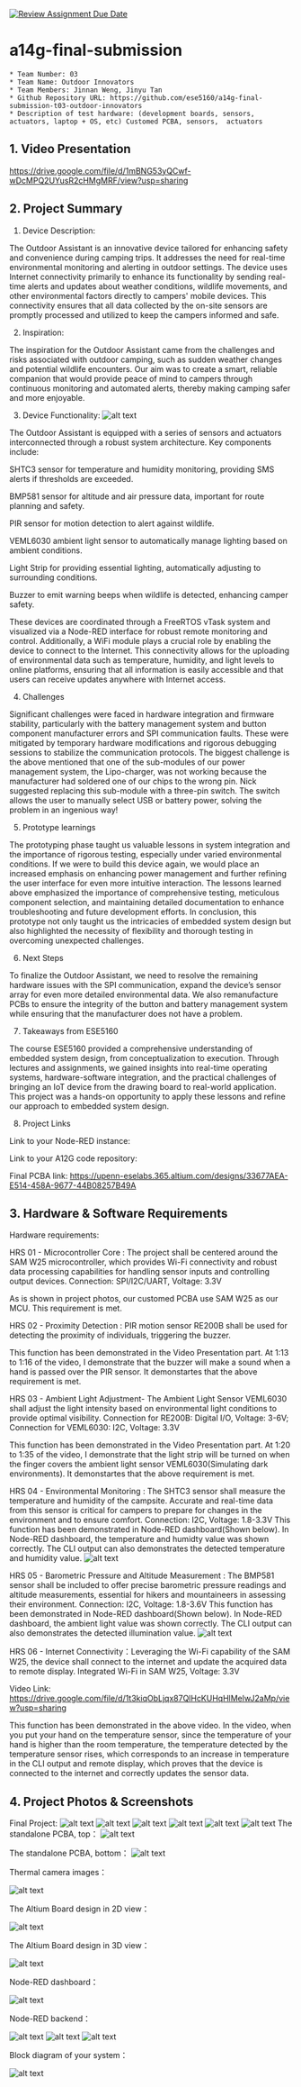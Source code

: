 [![Review Assignment Due Date](https://classroom.github.com/assets/deadline-readme-button-24ddc0f5d75046c5622901739e7c5dd533143b0c8e959d652212380cedb1ea36.svg)](https://classroom.github.com/a/kzkUPShx)
# a14g-final-submission

    * Team Number: 03
    * Team Name: Outdoor Innovators
    * Team Members: Jinnan Weng, Jinyu Tan
    * Github Repository URL: https://github.com/ese5160/a14g-final-submission-t03-outdoor-innovators
    * Description of test hardware: (development boards, sensors, actuators, laptop + OS, etc) Customed PCBA, sensors,  actuators

## 1. Video Presentation
https://drive.google.com/file/d/1mBNG53yQCwf-wDcMPQ2UYusR2cHMgMRF/view?usp=sharing

## 2. Project Summary

1. Device Description:

The Outdoor Assistant is an innovative device tailored for enhancing safety and convenience during camping trips. It addresses the need for real-time environmental monitoring and alerting in outdoor settings. The device uses Internet connectivity primarily to enhance its functionality by sending real-time alerts and updates about weather conditions, wildlife movements, and other environmental factors directly to campers' mobile devices. This connectivity ensures that all data collected by the on-site sensors are promptly processed and utilized to keep the campers informed and safe.

2. Inspiration:

The inspiration for the Outdoor Assistant came from the challenges and risks associated with outdoor camping, such as sudden weather changes and potential wildlife encounters. Our aim was to create a smart, reliable companion that would provide peace of mind to campers through continuous monitoring and automated alerts, thereby making camping safer and more enjoyable.

3. Device Functionality:
![alt text](BlockDiagram.png)

The Outdoor Assistant is equipped with a series of sensors and actuators interconnected through a robust system architecture. Key components include:

SHTC3 sensor for temperature and humidity monitoring, providing SMS alerts if thresholds are exceeded.

BMP581 sensor for altitude and air pressure data, important for route planning and safety.

PIR sensor for motion detection to alert against wildlife.

VEML6030 ambient light sensor to automatically manage lighting based on ambient conditions.

Light Strip for providing essential lighting, automatically adjusting to surrounding conditions.

Buzzer to emit warning beeps when wildlife is detected, enhancing camper safety.

These devices are coordinated through a FreeRTOS vTask system and visualized via a Node-RED interface for robust remote monitoring and control. Additionally, a WiFi module plays a crucial role by enabling the device to connect to the Internet. This connectivity allows for the uploading of environmental data such as temperature, humidity, and light levels to online platforms, ensuring that all information is easily accessible and that users can receive updates anywhere with Internet access.

4. Challenges

Significant challenges were faced in hardware integration and firmware stability, particularly with the battery management system and button component manufacturer errors and SPI communication faults. These were mitigated by temporary hardware modifications and rigorous debugging sessions to stabilize the communication protocols.
The biggest challenge is the above mentioned that one of the sub-modules of our power management system, the Lipo-charger, was not working because the manufacturer had soldered one of our chips to the wrong pin. Nick suggested replacing this sub-module with a three-pin switch. The switch allows the user to manually select USB or battery power, solving the problem in an ingenious way!

5. Prototype learnings

The prototyping phase taught us valuable lessons in system integration and the importance of rigorous testing, especially under varied environmental conditions. If we were to build this device again, we would place an increased emphasis on enhancing power management and further refining the user interface for even more intuitive interaction. The lessons learned above emphasized the importance of comprehensive testing, meticulous component selection, and maintaining detailed documentation to enhance troubleshooting and future development efforts. In conclusion, this prototype not only taught us the intricacies of embedded system design but also highlighted the necessity of flexibility and thorough testing in overcoming unexpected challenges.

6. Next Steps

To finalize the Outdoor Assistant, we need to resolve the remaining hardware issues with the SPI communication, expand the device’s sensor array for even more detailed environmental data. We also remanufacture PCBs to ensure the integrity of the button and battery management system while ensuring that the manufacturer does not have a problem.

7. Takeaways from ESE5160

The course ESE5160 provided a comprehensive understanding of embedded system design, from conceptualization to execution. Through lectures and assignments, we gained insights into real-time operating systems, hardware-software integration, and the practical challenges of bringing an IoT device from the drawing board to real-world application. This project was a hands-on opportunity to apply these lessons and refine our approach to embedded system design.

8. Project Links

Link to your Node-RED instance:

Link to your A12G code repository:

Final PCBA link:  https://upenn-eselabs.365.altium.com/designs/33677AEA-E514-458A-9677-44B08257B49A

## 3. Hardware & Software Requirements
Hardware requirements:

HRS 01 - Microcontroller Core : The project shall be centered around the SAM W25 microcontroller, which provides Wi-Fi connectivity and robust data processing capabilities for handling sensor inputs and controlling output devices. Connection: SPI/I2C/UART, Voltage: 3.3V

As is shown in project photos, our customed PCBA use SAM W25 as our MCU. This requirement is met.

HRS 02 - Proximity Detection : PIR motion sensor RE200B shall be used for detecting the proximity of individuals, triggering the buzzer. 

This function has been demonstrated in the Video Presentation part. At 1:13 to 1:16 of the video, I demonstrate that the buzzer will make a sound when a hand is passed over the PIR sensor. It demonstartes that the above requirement is met.

HRS 03 - Ambient Light Adjustment- The Ambient Light Sensor VEML6030 shall adjust the light intensity based on environmental light conditions to provide optimal visibility. Connection for RE200B: Digital I/O, Voltage: 3-6V; Connection for VEML6030: I2C, Voltage: 3.3V

This function has been demonstrated in the Video Presentation part. At 1:20 to 1:35 of the video, I demonstrate that the light strip will be turned on when the finger covers the ambient light sensor VEML6030(Simulating dark environments). It demonstartes that the above requirement is met.

HRS 04 - Environmental Monitoring : The SHTC3 sensor shall measure the temperature and humidity of the campsite. Accurate and real-time data from this sensor is critical for campers to prepare for changes in the environment and to ensure comfort. Connection: I2C, Voltage: 1.8-3.3V
This function has been demonstrated in Node-RED dashboard(Shown below). In Node-RED dashboard, the temperature and humidty value was shown correctly. The CLI output can also demonstrates the detected temperature and humidity value.
![alt text](CLI_output.png)

HRS 05 - Barometric Pressure and Altitude Measurement : The BMP581 sensor shall be included to offer precise barometric pressure readings and altitude measurements, essential for hikers and mountaineers in assessing their environment. Connection: I2C, Voltage: 1.8-3.6V
This function has been demonstrated in Node-RED dashboard(Shown below). In Node-RED dashboard, the ambient light value was shown correctly. The CLI output can also demonstrates the detected illumination value.
![alt text](CLI_output.png)

HRS 06 - Internet Connectivity：Leveraging the Wi-Fi capability of the SAM W25, the device shall connect to the internet and update the acquired data to remote display. Integrated Wi-Fi in SAM W25, Voltage: 3.3V

Video Link: https://drive.google.com/file/d/1t3kiqObLjqx87QlHcKUHqHlMelwJ2aMp/view?usp=sharing

This function has been demonstrated in the above video. In the video, when you put your hand on the temperature sensor, since the temperature of your hand is higher than the room temperature, the temperature detected by the temperature sensor rises, which corresponds to an increase in temperature in the CLI output and remote display, which proves that the device is connected to the internet and correctly updates the sensor data.

## 4. Project Photos & Screenshots

Final Project:
![alt text](1.jpg) 
![alt text](2.jpg) 
![alt text](3.jpg) 
![alt text](Light_1.jpg) 
![alt text](Light_2.jpg) 
![alt text](Light_3.jpg)
The standalone PCBA, top：
![alt text](PCB_top.jpg)

The standalone PCBA, bottom：
![alt text](PCB_bottom.jpg)

Thermal camera images：

![alt text](<Thermal Image under load.jpeg>)

The Altium Board design in 2D view：

![alt text](Board_2D.png)

The Altium Board design in 3D view：

![alt text](Board_3D.png)

Node-RED dashboard：

![alt text](Dashboard.png)

Node-RED backend：

![alt text](Backend1.png) 
![alt text](backend2.png) 
![alt text](backend3.png)

Block diagram of your system：

![alt text](BlockDiagram.png)
